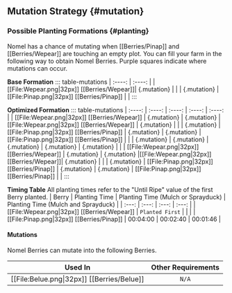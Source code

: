 ## Mutation Strategy {#mutation}

### Possible Planting Formations {#planting}

Nomel has a chance of mutating when [[Berries/Pinap]] and [[Berries/Wepear]] are touching an empty plot. You can fill your farm in the following way to obtain Nomel Berries. Purple squares indicate where mutations can occur.

**Base Formation**
::: table-mutations
| :----: | :----: |
|[[File:Wepear.png\|32px]] [[Berries/Wepear]]| {.mutation} | |
| {.mutation} | [[File:Pinap.png\|32px]] [[Berries/Pinap]] | |
:::

**Optimized Formation**
::: table-mutations
| :----: | :----: | :----: | :----: | :----: |
| [[File:Wepear.png\|32px]] [[Berries/Wepear]] | {.mutation} | {.mutation} | [[File:Wepear.png\|32px]] [[Berries/Wepear]] | {.mutation} | |
| {.mutation} | [[File:Pinap.png\|32px]] [[Berries/Pinap]] | {.mutation} | {.mutation} | [[File:Pinap.png\|32px]] [[Berries/Pinap]] | |
| {.mutation} | {.mutation} | {.mutation} | {.mutation} | {.mutation} | |
| [[File:Wepear.png\|32px]] [[Berries/Wepear]] | {.mutation} | {.mutation} |[[File:Wepear.png\|32px]] [[Berries/Wepear]]| {.mutation} | |
| {.mutation} | [[File:Pinap.png\|32px]] [[Berries/Pinap]] | {.mutation} | {.mutation} | [[File:Pinap.png\|32px]] [[Berries/Pinap]] | |
:::

**Timing Table**
All planting times refer to the "Until Ripe" value of the first Berry planted.
| Berry                                         | Planting Time | Planting Time (Mulch or Sprayduck)    | Planting Time (Mulch and Sprayduck)   |
| :---:                                         | :---:         | :---:                                 | :---:                                 |
| [[File:Wepear.png\|32px]] [[Berries/Wepear]]       | `Planted First` | | |
| [[File:Pinap.png\|32px]] [[Berries/Pinap]]    | 00:04:00      | 00:02:40                              | 00:01:46                                |

#### Mutations
Nomel Berries can mutate into the following Berries.

| Used In                                       | Other Requirements |
| :---:                                         | :---: |
| [[File:Belue.png\|32px]] [[Berries/Belue]]    | `N/A` |